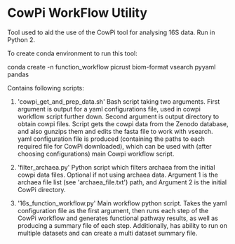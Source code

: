 # CowPi WorkFlow Utility

Tool used to aid the use of the CowPi tool for analysing 16S data. Run in Python 2.

To create conda environment to run this tool:

conda create -n function_workflow picrust biom-format vsearch pyyaml pandas


Contains following scripts:
1. 'cowpi_get_and_prep_data.sh'
Bash script taking two arguments. 
First argument is output for a yaml configurations file, used in cowpi workflow script further down. Second argument is output directory to obtain cowpi files.
Script gets the cowpi data from the Zenodo database, and also gunzips them and edits the fasta file to work with vsearch.
yaml configuration file is produced (containing the paths to each required file for CowPi downloaded), which can be used with (after choosing configurations) main Cowpi workflow script.

2. 'filter_archaea.py'
Python script which filters archaea from the initial cowpi data files. Optional if not using archaea data.
Argument 1 is the archaea file list (see 'archaea_file.txt') path, and Argument 2 is the initial CowPi directory.

3. '16s_function_workflow.py'
Main workflow python script. Takes the yaml configuration file as the first argument, then runs each step
of the CowPi workflow and generates functional pathway results, as well as producing a summary file of
each step. Additionally, has ability to run on multiple datasets and can create a multi dataset summary
file.


